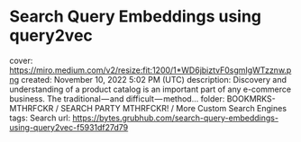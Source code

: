 # Search Query Embeddings using query2vec

cover: https://miro.medium.com/v2/resize:fit:1200/1*WD6jbiztvF0sgmIgWTzznw.png
created: November 10, 2022 5:02 PM (UTC)
description: Discovery and understanding of a product catalog is an important part of any e-commerce business. The traditional — and difficult — method…
folder: BOOKMRKS-MTHRFCKR / SEARCH PARTY MTHRFCKR! / More Custom Search Engines
tags: Search
url: https://bytes.grubhub.com/search-query-embeddings-using-query2vec-f5931df27d79